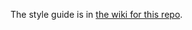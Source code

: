 The style guide is in [the wiki for this repo](https://github.com/CirculyrClub/ClubCirculyrStyleGuide/wiki).
